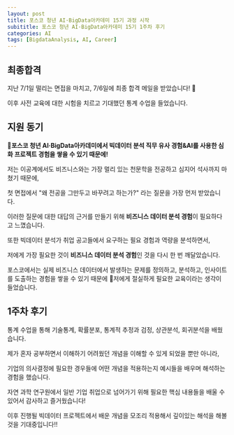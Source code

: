 ```yaml
---
layout: post
title: 포스코 청년 AI·BigData아카데미 15기 과정 시작
subititle: 포스코 청년 AI·BigData아카데미 15기 1주차 후기
categories: AI
tags: [BigdataAnalysis, AI, Career]
---
```

## 최종합격

지난 7/1일 떨리는 면접을 마치고, 7/6일에 최종 합격 메일을 받았습니다! 🤩

이후 사전 교육에 대한 시험을 치르고 기대했던 통계 수업을 들었습니다.



## 지원 동기

🌟**포스코 청년 AI·BigData아카데미에서 빅데이터 분석 직무 유사 경험&AI를 사용한 심화 프로젝트 경험을 쌓을 수 있기 때문에!**



저는 이공계에서도 비즈니스와는 가장 멀리 있는 천문학을 전공하고 심지어 석사까지 마쳤기 때문에, 

첫 면접에서 "왜 전공을 그만두고 바꾸려고 하는가?" 라는 질문을 가장 먼저 받았습니다.

이러한 질문에 대한 대답의 근거를 만들기 위해 **비즈니스 데이터 분석 경험**이 필요하다고 느꼈습니다.



또한 빅데이터 분석가 취업 공고들에서 요구하는 필요 경험과 역량을 분석하면서,

저에게 가장 필요한 것이 **비즈니스 데이터 분석 경험**인 것을 다시 한 번 깨달았습니다.

포스코에서는 실제 비즈니스 데이터에서 발생하는 문제를 정의하고, 분석하고, 인사이트를 도출하는 경험을 쌓을 수 있기 때문에 저에게 절실하게 필요한 교육이라는 생각이 들었습니다.



## 1주차 후기

통계 수업을 통해 기술통계, 확률분포, 통계적 추정과 검정, 상관분석, 회귀분석을 배웠습니다.



제가 혼자 공부하면서 이해하기 어려웠던 개념을 이해할 수 있게 되었을 뿐만 아니라,

기업의 의사결정에 필요한 경우들에 어떤 개념을 적용하는지 예시들을 배우며 해석하는 경험을 했습니다.



자연 과학 연구원에서 일반 기업 취업으로 넘어가기 위해 필요한 핵심 내용들을 배울 수 있어서 감사하고 즐거웠습니다!

이후 진행될 빅데이터 프로젝트에서 배운 개념을 모조리 적용해서 깊이있는 해석을 해볼 것을 기대중입니다!!

